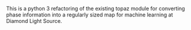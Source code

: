 This is a python 3 refactoring of the existing topaz module for converting phase information into a regularly sized map for machine learning at Diamond Light Source.
